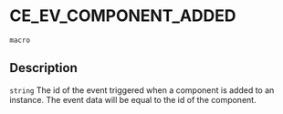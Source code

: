 # CE_EV_COMPONENT_ADDED
`macro`
## Description
`string` The id of the event triggered when a component is added to
 an instance. The event data will be equal to the id of the component.